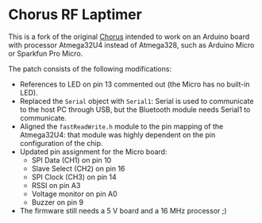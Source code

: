 # Chorus RF Laptimer

This is a fork of the original [Chorus](https://github.com/voroshkov/Chorus-RF-Laptimer) intended to work on an Arduino board with processor Atmega32U4 instead of Atmega328, such as Arduino Micro or Sparkfun Pro Micro.

The patch consists of the following modifications:
- References to LED on pin 13 commented out (the Micro has no built-in LED).
- Replaced the ```Serial``` object with ```Serial1```: Serial is used to communicate to the host PC through USB, but the Bluetooth module needs Serial1 to communicate.
- Aligned the ```fastReadWrite.h``` module to the pin mapping of the Atmega32U4: that module was highly dependent on the pin configuration of the chip.
- Updated pin assignment for the Micro board:
    - SPI Data (CH1) on pin 10
    - Slave Select (CH2) on pin 16
    - SPI Clock (CH3) on pin 14
    - RSSI on pin A3
    - Voltage monitor on pin A0
    - Buzzer on pin 9
- The firmware still needs a 5 V board and a 16 MHz processor ;)

